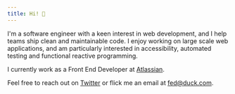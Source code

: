 ```yaml
---
title: Hi! 👋
---
```


I'm a software engineer with a keen interest in web development, and I help teams ship clean and
maintainable code. I enjoy working on large scale web applications, and am particularly interested
in accessibility, automated testing and functional reactive programming.

I currently work as a Front End Developer at [Atlassian](https://atlassian.com).

Feel free to reach out on [Twitter](https://twitter.com/fknussel) or flick me an email at
[fed@duck.com](mailto:fed@duck.com).

